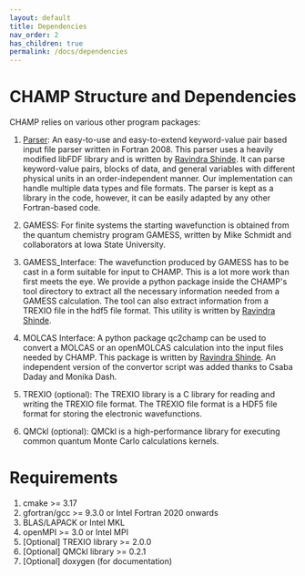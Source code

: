 ```yaml
---
layout: default
title: Dependencies
nav_order: 2
has_children: true
permalink: /docs/dependencies
---
```


# CHAMP Structure and Dependencies

CHAMP relies on various other program packages:

1. [Parser](https://github.com/neelravi/mpi-libfdf-parser):
   An easy-to-use and easy-to-extend keyword-value pair based input file parser written in Fortran 2008.  This parser uses a heavily modified libFDF library and is written by [Ravindra Shinde](https://github.com/neelravi). It can parse keyword-value pairs, blocks of data, and general variables with different physical units in an order-independent manner. Our implementation can handle multiple data types and file formats. The parser is kept as a library in the code, however, it can be easily adapted by any other Fortran-based code.

2. GAMESS:
   For finite systems the starting wavefunction is obtained from the
   quantum chemistry program GAMESS, written by Mike Schmidt and
   collaborators at Iowa State University.

3. GAMESS_Interface:
   The wavefunction produced by GAMESS has to be cast in a form
   suitable for input to CHAMP.  This is a lot more work than first meets
   the eye. We provide a python package inside the CHAMP's tool directory to extract all the necessary information needed from a GAMESS calculation. The tool can also extract information from a TREXIO file in the hdf5 file format. This utility is written by [Ravindra Shinde](https://github.com/neelravi).

4. MOLCAS Interface:
   A python package qc2champ can be used to convert a    MOLCAS or an openMOLCAS calculation into the input files needed by CHAMP. This package is written by [Ravindra Shinde](https://github.com/neelravi). An independent version of the convertor script was added thanks to Csaba Daday and Monika Dash.

5. TREXIO (optional):
    The TREXIO library is a C library for reading and writing the
    TREXIO file format. The TREXIO file format is a HDF5 file format
    for storing the electronic wavefunctions.

6. QMCkl (optional):
    QMCkl is a high-performance library for executing common quantum Monte Carlo calculations kernels.

# Requirements
1. cmake >= 3.17
2. gfortran/gcc >= 9.3.0 or Intel Fortran 2020 onwards
3. BLAS/LAPACK or Intel MKL
4. openMPI >= 3.0 or Intel MPI
5. [Optional] TREXIO library >= 2.0.0
6. [Optional] QMCkl library >= 0.2.1
7. [Optional] doxygen (for documentation)


